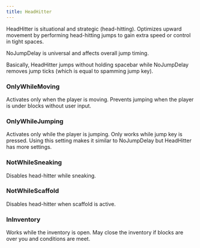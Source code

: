 ```yaml
---
title: HeadHitter
---
```

HeadHitter is situational and strategic (head-hitting). Optimizes upward movement by performing head-hitting jumps to gain extra speed or control in tight spaces.

NoJumpDelay is universal and affects overall jump timing.

Basically, HeadHitter jumps without holding spacebar while NoJumpDelay removes jump ticks (which is equal to spamming jump key).

### OnlyWhileMoving  
Activates only when the player is moving. Prevents jumping when the player is under blocks without user input.

### OnlyWhileJumping  
Activates only while the player is jumping. Only works while jump key is pressed. Using this setting makes it similar to NoJumpDelay but HeadHitter has more settings.

### NotWhileSneaking  
Disables head-hitter while sneaking.

### NotWhileScaffold  
Disables head-hitter when scaffold is active.

### InInventory  
Works while the inventory is open. May close the inventory if blocks are over you and conditions are meet.